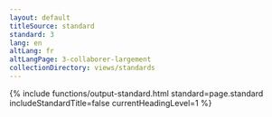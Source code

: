 ```yaml
---
layout: default
titleSource: standard
standard: 3
lang: en
altLang: fr
altLangPage: 3-collaborer-largement
collectionDirectory: views/standards
---
```

{% include functions/output-standard.html standard=page.standard includeStandardTitle=false currentHeadingLevel=1 %}
